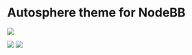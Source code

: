 # Autosphere theme for NodeBB


![](https://i.imgur.com/3emPDyq.png)

![](https://i.imgur.com/UNZ2j3u.png)   ![](https://i.imgur.com/Rl6ezMh.png)

